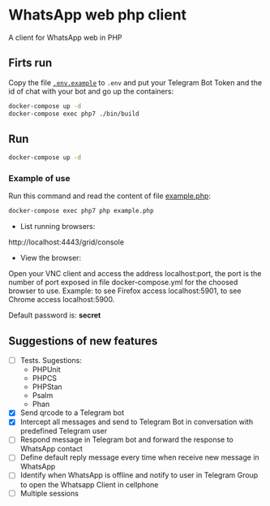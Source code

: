 # WhatsApp web php client

A client for WhatsApp web in PHP

## Firts run


Copy the file [`.env.example`](.env.example) to `.env` and put your Telegram Bot Token and the id of chat with your bot and go up the containers:

```bash
docker-compose up -d
docker-compose exec php7 ./bin/build
```

## Run

```bash
docker-compose up -d
```

### Example of use

Run this command and read the content of file [example.php](example.php):
```bash
docker-compose exec php7 php example.php
```

* List running browsers:

http://localhost:4443/grid/console

* View the browser:

Open your VNC client and access the address localhost:port, the port is the number of port exposed in file docker-compose.yml for the choosed browser to use. Example: to see Firefox access localhost:5901, to see Chrome access localhost:5900.

Default password is: **secret**

## Suggestions of new features

* [ ] Tests. Sugestions:
  * PHPUnit
  * PHPCS
  * PHPStan
  * Psalm
  * Phan
* [x] Send qrcode to a Telegram bot
* [x] Intercept all messages and send to Telegram Bot in conversation with predefined Telegram user
* [ ] Respond message in Telegram bot and forward the response to WhatsApp contact
* [ ] Define default reply message every time when receive new message in WhatsApp
* [ ] Identify when WhatsApp is offline and notify to user in Telegram Group to open the Whatsapp Client in cellphone
* [ ] Multiple sessions
